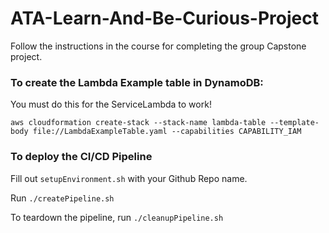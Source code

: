 # ATA-Learn-And-Be-Curious-Project

Follow the instructions in the course for completing the group Capstone project.

### To create the Lambda Example table in DynamoDB:

You must do this for the ServiceLambda to work!

```
aws cloudformation create-stack --stack-name lambda-table --template-body file://LambdaExampleTable.yaml --capabilities CAPABILITY_IAM
```

### To deploy the CI/CD Pipeline

Fill out `setupEnvironment.sh` with your Github Repo name.

Run `./createPipeline.sh`

To teardown the pipeline, run `./cleanupPipeline.sh`

